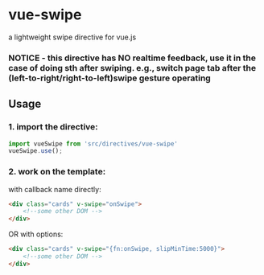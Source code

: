 # vue-swipe
a lightweight swipe directive for vue.js
### NOTICE - this directive has NO realtime feedback, use it in the case of doing sth after swiping. e.g., switch page tab after the (left-to-right/right-to-left)swipe gesture operating

## Usage
### 1. import the directive:
```js
import vueSwipe from 'src/directives/vue-swipe'
vueSwipe.use();
```

### 2. work on the template:

with callback name directly:

```html
<div class="cards" v-swipe="onSwipe">
    <!--some other DOM -->
</div>
```

OR
with options:

```html
<div class="cards" v-swipe="{fn:onSwipe, slipMinTime:5000}">
    <!--some other DOM -->
</div>
```

